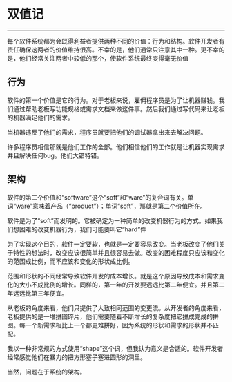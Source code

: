 # 双值记
---

每个软件系统都为会既得利益者提供两种不同的价值：行为和结构。软件开发者有责任确保这两者的价值维持很高。不幸的是，他们通常只注意其中一种。更不幸的是，他们经常关注两者中较低的那个，使软件系统最终变得毫无价值

## 行为

软件的第一个价值是它的行为。对于老板来说，雇佣程序员是为了让机器赚钱。我们通过帮助老板写功能规格或需求文档来做这件事。然后我们通过写代码来让老板的机器满足他们的需求。

当机器违反了他们的需求，程序员就要把他们的调试器拿出来去解决问题。

许多程序员相信那就是他们工作的全部。他们相信他们的工作就是让机器实现需求并且解决任何bug。他们大错特错。

## 架构

软件的第二个价值和“software”这个“soft”和“ware”的复合词有关。单词“ware”意味着产品（“product”）；单词“soft”，那就是第二个价值所在。

软件是为了“soft”而发明的。它被确定为一种简单的改变机器行为的方式。如果我们想困难的改变机器行为，我们可能要叫它“hard”件

为了实现这个目的，软件一定要软，也就是一定要容易改变。当老板改变了他们关于特性的想法时，改变应该很简单并且很容易去做。改变的困难程度只应该和变化的范围成比例，而不应该和变化的形状成比例。

范围和形状的不同经常导致软件开发的成本增长。就是这个原因导致成本和需求变化的大小不成比例的增长。同样的，第一年的开发要远远比第二年便宜。并且第二年远远比第三年便宜。

从老板的角度来看，他们只提供了大致相同范围的变更流。从开发者的角度来看，老板提供的是一堆拼图碎片，他们需要随着不断增长的复杂度把它拼成完成的拼图。每一个新需求相比上一个都更难拼好，因为系统的形状和需求的形状并不匹配。

我以一种非常规的方式使用“shape”这个词，但我认为意义是合适的。软件开发者经常感觉他们在暴力的把方形塞子塞进圆形的洞里。

当然，问题在于系统的架构。
